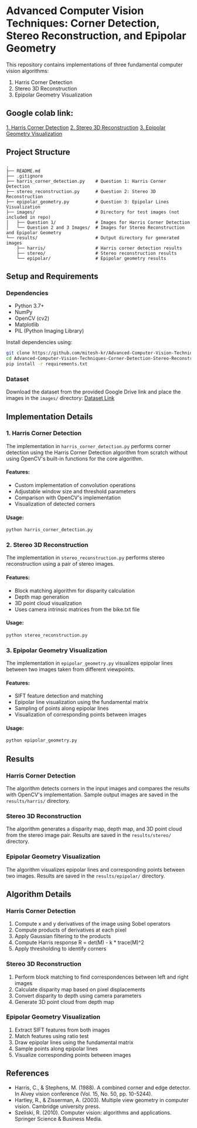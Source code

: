 # Advanced Computer Vision Techniques: Corner Detection, Stereo Reconstruction, and Epipolar Geometry

This repository contains implementations of three fundamental computer vision algorithms:

1. Harris Corner Detection
2. Stereo 3D Reconstruction
3. Epipolar Geometry Visualization

## Google colab link:
[1. Harris Corner Detection](https://colab.research.google.com/drive/1fQeBI1AgbQ0Wl-SlOd2MVn_iRc4hjOj2?usp=sharing)
[2. Stereo 3D Reconstruction](https://colab.research.google.com/drive/1MNGffw5_2NylQ25BStl1vfR49IC_69TA?usp=sharing)
[3. Epipolar Geometry Visualization](https://colab.research.google.com/drive/1lDKNlJPJ-dpPDDJWhkJN6N6cbtw54eAj?usp=sharing)


## Project Structure

```
.
├── README.md
├── .gitignore
├── harris_corner_detection.py    # Question 1: Harris Corner Detection
├── stereo_reconstruction.py      # Question 2: Stereo 3D Reconstruction
├── epipolar_geometry.py          # Question 3: Epipolar Lines Visualization
├── images/                       # Directory for test images (not included in repo)
│   ├── Question 1/               # Images for Harris Corner Detection
│   └── Question 2 and 3 Images/  # Images for Stereo Reconstruction and Epipolar Geometry
└── results/                      # Output directory for generated images
    ├── harris/                   # Harris corner detection results
    ├── stereo/                   # Stereo reconstruction results
    └── epipolar/                 # Epipolar geometry results
```

## Setup and Requirements

### Dependencies

- Python 3.7+
- NumPy
- OpenCV (cv2)
- Matplotlib
- PIL (Python Imaging Library)

Install dependencies using:

```bash
git clone https://github.com/mitesh-kr/Advanced-Computer-Vision-Techniques-Corner-Detection-Stereo-Reconstruction-and-Epipolar-Geometry.git
cd Advanced-Computer-Vision-Techniques-Corner-Detection-Stereo-Reconstruction-and-Epipolar-Geometry
pip install -r requirements.txt

```

### Dataset

Download the dataset from the provided Google Drive link and place the images in the `images/` directory:
[Dataset Link](https://drive.google.com/drive/folders/1la4hwF_n4g7T25d2gyCF1ob3HJOir3Th?usp=sharing)

## Implementation Details

### 1. Harris Corner Detection

The implementation in `harris_corner_detection.py` performs corner detection using the Harris Corner Detection algorithm from scratch without using OpenCV's built-in functions for the core algorithm.

#### Features:
- Custom implementation of convolution operations
- Adjustable window size and threshold parameters
- Comparison with OpenCV's implementation
- Visualization of detected corners

#### Usage:
```bash
python harris_corner_detection.py
```

### 2. Stereo 3D Reconstruction

The implementation in `stereo_reconstruction.py` performs stereo reconstruction using a pair of stereo images.

#### Features:
- Block matching algorithm for disparity calculation
- Depth map generation
- 3D point cloud visualization
- Uses camera intrinsic matrices from the bike.txt file

#### Usage:
```bash
python stereo_reconstruction.py
```

### 3. Epipolar Geometry Visualization

The implementation in `epipolar_geometry.py` visualizes epipolar lines between two images taken from different viewpoints.

#### Features:
- SIFT feature detection and matching
- Epipolar line visualization using the fundamental matrix
- Sampling of points along epipolar lines
- Visualization of corresponding points between images

#### Usage:
```bash
python epipolar_geometry.py
```

## Results

### Harris Corner Detection

The algorithm detects corners in the input images and compares the results with OpenCV's implementation. Sample output images are saved in the `results/harris/` directory.

### Stereo 3D Reconstruction

The algorithm generates a disparity map, depth map, and 3D point cloud from the stereo image pair. Results are saved in the `results/stereo/` directory.

### Epipolar Geometry Visualization

The algorithm visualizes epipolar lines and corresponding points between two images. Results are saved in the `results/epipolar/` directory.

## Algorithm Details

### Harris Corner Detection

1. Compute x and y derivatives of the image using Sobel operators
2. Compute products of derivatives at each pixel
3. Apply Gaussian filtering to the products
4. Compute Harris response R = det(M) - k * trace(M)^2
5. Apply thresholding to identify corners

### Stereo 3D Reconstruction

1. Perform block matching to find correspondences between left and right images
2. Calculate disparity map based on pixel displacements
3. Convert disparity to depth using camera parameters
4. Generate 3D point cloud from depth map

### Epipolar Geometry Visualization

1. Extract SIFT features from both images
2. Match features using ratio test
3. Draw epipolar lines using the fundamental matrix
4. Sample points along epipolar lines
5. Visualize corresponding points between images

## References

- Harris, C., & Stephens, M. (1988). A combined corner and edge detector. In Alvey vision conference (Vol. 15, No. 50, pp. 10-5244).
- Hartley, R., & Zisserman, A. (2003). Multiple view geometry in computer vision. Cambridge university press.
- Szeliski, R. (2010). Computer vision: algorithms and applications. Springer Science & Business Media.
